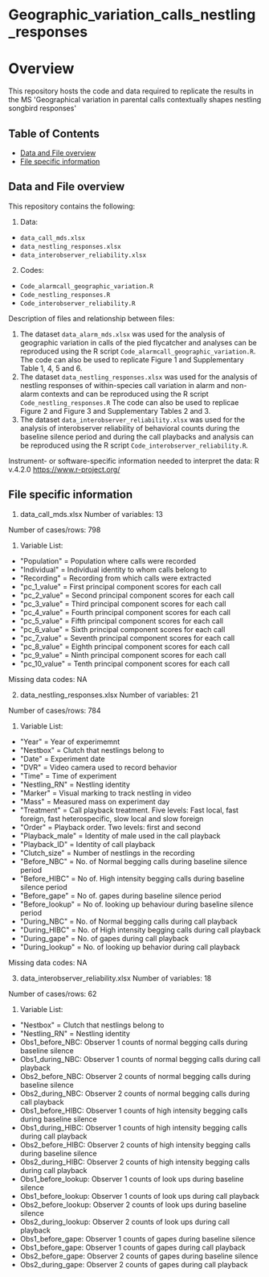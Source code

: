 # Geographic_variation_calls_nestling_responses

# Overview
This repository hosts the code and data required to replicate the results in the MS 'Geographical variation in parental calls contextually shapes nestling songbird responses'

## Table of Contents
- [Data and File overview](#data-and-file-overview)
- [File specific information](#file-specific-information)

## Data and File overview

This repository contains the following:
1. Data: 
- `data_call_mds.xlsx`
- `data_nestling_responses.xlsx`
- `data_interobserver_reliability.xlsx`
2. Codes:
- `Code_alarmcall_geographic_variation.R`
- `Code_nestling_responses.R`
- `Code_interobserver_reliability.R`

Description of files and relationship between files:
1. The dataset `data_alarm_mds.xlsx` was used for the analysis of geographic variation in calls of the pied flycatcher and analyses can be reproduced using the R script `Code_alarmcall_geographic_variation.R`. The code can also be used to replicate Figure 1 and Supplementary Table 1, 4, 5 and 6. 
2. The dataset `data_nestling_responses.xlsx` was used for the analysis of nestling responses of within-species call variation in alarm and non-alarm contexts and can be reproduced using the R script `Code_nestling_responses.R` The code can also be used to replicae Figure 2 and Figure 3 and Supplementary Tables 2 and 3. 
3. The dataset `data_interobserver_reliability.xlsx` was used for the analysis of interobserver reliability of behavioral counts during the baseline silence period and during the call playbacks and analysis can  be reproduced using the R script `Code_interobserver_reliability.R`.  

Instrument- or software-specific information needed to interpret the data: 
R v.4.2.0 https://www.r-project.org/

## File specific information
1) data_call_mds.xlsx
Number of variables: 13

Number of cases/rows: 798

1. Variable List:
- "Population" = Population where calls were recorded
- "Individual" = Individual identity to whom calls belong to 
- "Recording" = Recording from which calls were extracted 
- "pc_1_value" = First principal component scores for each call
- "pc_2_value" = Second principal component scores for each call
- "pc_3_value" = Third principal component scores for each call
- "pc_4_value" = Fourth principal component scores for each call
- "pc_5_value" = Fifth principal component scores for each call
- "pc_6_value" = Sixth principal component scores for each call
- "pc_7_value" = Seventh principal component scores for each call
- "pc_8_value" = Eighth principal component scores for each call
- "pc_9_value" = Ninth principal component scores for each call
- "pc_10_value" = Tenth principal component scores for each call

Missing data codes: NA

2) data_nestling_responses.xlsx
Number of variables: 21

Number of cases/rows: 784

1. Variable List:

- "Year" = Year of experimemnt
- "Nestbox" = Clutch that nestlings belong to
- "Date" = Experiment date
- "DVR" = Video camera used to record behavior
- "Time" = Time of experiment
- "Nestling_RN" = Nestling identity
- "Marker" = Visual marking to track nestling in video
- "Mass" = Measured mass on experiment day
- "Treatment" = Call playback treatment. Five levels: Fast local, fast foreign, fast heterospecific, slow local and slow foreign
- "Order" = Playback order. Two levels: first and second 
- "Playback_male" = Identity of male used in the call playback
- "Playback_ID" = Identity of call playback 
- "Clutch_size" = Number of nestlings in the recording
- "Before_NBC" = No. of Normal begging calls during baseline silence period
- "Before_HIBC" = No of. High intensity begging calls during baseline silence period
- "Before_gape" = No of. gapes during baseline silence period
- "Before_lookup" = No of. looking up behaviour during baseline silence period
- "During_NBC" = No. of Normal begging calls during call playback
- "During_HIBC" = No. of High intensity begging calls during call playback
- "During_gape" = No. of gapes during call playback
- "During_lookup" = No. of looking up behavior during call playback

Missing data codes: NA

3) data_interobserver_reliability.xlsx
Number of variables: 18

Number of cases/rows: 62

1. Variable List:

- "Nestbox" = Clutch that nestlings belong to
- "Nestling_RN" = Nestling identity
- Obs1_before_NBC: Observer 1 counts of normal begging calls during baseline silence
- Obs1_during_NBC: Observer 1 counts of normal begging calls during call playback
- Obs2_before_NBC: Observer 2 counts of normal begging calls during baseline silence
- Obs2_during_NBC: Observer 2 counts of normal begging calls during call playback
- Obs1_before_HIBC: Observer 1 counts of high intensity begging calls during baseline silence
- Obs1_during_HIBC: Observer 1 counts of high intensity begging calls during call playback
- Obs2_before_HIBC: Observer 2 counts of high intensity begging calls during baseline silence
- Obs2_during_HIBC: Observer 2 counts of high intensity begging calls during call playback
- Obs1_before_lookup: Observer 1 counts of look ups during baseline silence
- Obs1_before_lookup: Observer 1 counts of look ups during call playback
- Obs2_before_lookup: Observer 2 counts of look ups during baseline silence
- Obs2_during_lookup: Observer 2 counts of look ups during call playback
- Obs1_before_gape: Observer 1 counts of gapes during baseline silence
- Obs1_before_gape: Observer 1 counts of gapes during call playback
- Obs2_before_gape: Observer 2 counts of gapes during baseline silence
- Obs2_during_gape: Observer 2 counts of gapes during call playback
